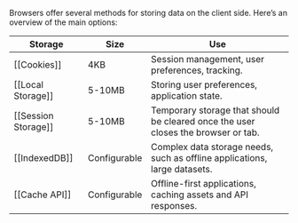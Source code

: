 Browsers offer several methods for storing data on the client side. Here’s an overview of the main options:


| Storage             | Size         | Use                                                                               |
| ------------------- | ------------ | --------------------------------------------------------------------------------- |
| [[Cookies]]         | 4KB          | Session management, user preferences, tracking.                                   |
| [[Local Storage]]   | 5-10MB       | Storing user preferences, application state.                                      |
| [[Session Storage]] | 5-10MB       | Temporary storage that should be cleared once the user closes the browser or tab. |
| [[IndexedDB]]       | Configurable | Complex data storage needs, such as offline applications, large datasets.         |
| [[Cache API]]       | Configurable | Offline-first applications, caching assets and API responses.                     |
